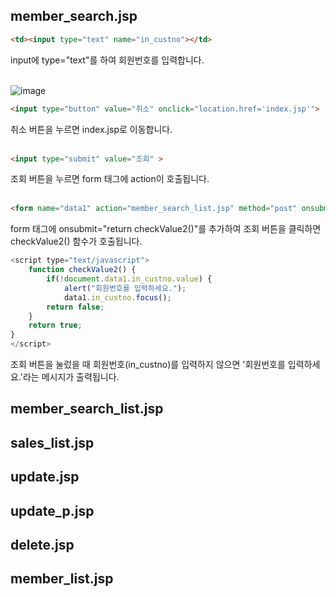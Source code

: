 ## member_search.jsp

```html
<td><input type="text" name="in_custno"></td>
```
input에 type="text"를 하여 회원번호를 입력합니다.<br>
<br>

![image](https://user-images.githubusercontent.com/104752202/195021238-b3446156-a438-4f83-9263-272f923c5358.png)
<br>

```html
<input type="button" value="취소" onclick="location.href='index.jsp'">
```
취소 버튼을 누르면 index.jsp로 이동합니다.<br>
<br>

```html
<input type="submit" value="조회" >
```

조회 버튼을 누르면 form 태그에 action이 호출됩니다.<br>
<br>


```html
<form name="data1" action="member_search_list.jsp" method="post" onsubmit="return checkValue2()">
```

form 태그에 onsubmit="return checkValue2()"를 추가하여 조회 버튼을 클릭하면 checkValue2() 함수가 호출됩니다.

```javascript
<script type="text/javascript">
    function checkValue2() {
        if(!document.data1.in_custno.value) {
            alert("회원번호를 입력하세요.");
            data1.in_custno.focus();
        return false;
    } 		
    return true;
}
</script>
```

조회 버튼을 눌렀을 때 회원번호(in_custno)를 입력하지 않으면 '회원번호를 입력하세요.'라는 메시지가 출력됩니다.

## member_search_list.jsp



## sales_list.jsp

## update.jsp

## update_p.jsp

## delete.jsp

## member_list.jsp
